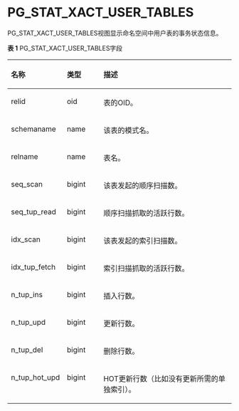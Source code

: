 # PG\_STAT\_XACT\_USER\_TABLES<a name="ZH-CN_TOPIC_0289900075"></a>

PG\_STAT\_XACT\_USER\_TABLES视图显示命名空间中用户表的事务状态信息。

**表 1**  PG\_STAT\_XACT\_USER\_TABLES字段

<a name="zh-cn_topic_0283137403_zh-cn_topic_0237122456_zh-cn_topic_0059779022_t5feac31545334b9d8540e5103877b5fd"></a>
<table><thead align="left"><tr id="zh-cn_topic_0283137403_zh-cn_topic_0237122456_zh-cn_topic_0059779022_r5486d731efb849a5b8f38b1b37036dfc"><th class="cellrowborder" valign="top" width="21.529999999999998%" id="mcps1.2.4.1.1"><p id="zh-cn_topic_0283137403_zh-cn_topic_0237122456_zh-cn_topic_0059779022_aa5dedc75f1eb48b3af2d99935ddd0279"><a name="zh-cn_topic_0283137403_zh-cn_topic_0237122456_zh-cn_topic_0059779022_aa5dedc75f1eb48b3af2d99935ddd0279"></a><a name="zh-cn_topic_0283137403_zh-cn_topic_0237122456_zh-cn_topic_0059779022_aa5dedc75f1eb48b3af2d99935ddd0279"></a>名称</p>
</th>
<th class="cellrowborder" valign="top" width="16.64%" id="mcps1.2.4.1.2"><p id="zh-cn_topic_0283137403_zh-cn_topic_0237122456_zh-cn_topic_0059779022_a2eb462fb16cf4321849ef5ffb8b48920"><a name="zh-cn_topic_0283137403_zh-cn_topic_0237122456_zh-cn_topic_0059779022_a2eb462fb16cf4321849ef5ffb8b48920"></a><a name="zh-cn_topic_0283137403_zh-cn_topic_0237122456_zh-cn_topic_0059779022_a2eb462fb16cf4321849ef5ffb8b48920"></a>类型</p>
</th>
<th class="cellrowborder" valign="top" width="61.83%" id="mcps1.2.4.1.3"><p id="zh-cn_topic_0283137403_zh-cn_topic_0237122456_zh-cn_topic_0059779022_afee2aaae789f41ba93d7f3e81c0a07fc"><a name="zh-cn_topic_0283137403_zh-cn_topic_0237122456_zh-cn_topic_0059779022_afee2aaae789f41ba93d7f3e81c0a07fc"></a><a name="zh-cn_topic_0283137403_zh-cn_topic_0237122456_zh-cn_topic_0059779022_afee2aaae789f41ba93d7f3e81c0a07fc"></a>描述</p>
</th>
</tr>
</thead>
<tbody><tr id="zh-cn_topic_0283137403_zh-cn_topic_0237122456_zh-cn_topic_0059779022_ra380196561df41ab9a4a9ff6f2fa5bac"><td class="cellrowborder" valign="top" width="21.529999999999998%" headers="mcps1.2.4.1.1 "><p id="zh-cn_topic_0283137403_zh-cn_topic_0237122456_zh-cn_topic_0059779022_a1a7b430b2bc64d6da50dee1d5123d1e0"><a name="zh-cn_topic_0283137403_zh-cn_topic_0237122456_zh-cn_topic_0059779022_a1a7b430b2bc64d6da50dee1d5123d1e0"></a><a name="zh-cn_topic_0283137403_zh-cn_topic_0237122456_zh-cn_topic_0059779022_a1a7b430b2bc64d6da50dee1d5123d1e0"></a>relid</p>
</td>
<td class="cellrowborder" valign="top" width="16.64%" headers="mcps1.2.4.1.2 "><p id="zh-cn_topic_0283137403_zh-cn_topic_0237122456_zh-cn_topic_0059779022_ad3ac0073c3494e5c95803f56a4fee79a"><a name="zh-cn_topic_0283137403_zh-cn_topic_0237122456_zh-cn_topic_0059779022_ad3ac0073c3494e5c95803f56a4fee79a"></a><a name="zh-cn_topic_0283137403_zh-cn_topic_0237122456_zh-cn_topic_0059779022_ad3ac0073c3494e5c95803f56a4fee79a"></a>oid</p>
</td>
<td class="cellrowborder" valign="top" width="61.83%" headers="mcps1.2.4.1.3 "><p id="zh-cn_topic_0283137403_zh-cn_topic_0237122456_zh-cn_topic_0059779022_a21bb1c5915a748c1b70e0e80c2734022"><a name="zh-cn_topic_0283137403_zh-cn_topic_0237122456_zh-cn_topic_0059779022_a21bb1c5915a748c1b70e0e80c2734022"></a><a name="zh-cn_topic_0283137403_zh-cn_topic_0237122456_zh-cn_topic_0059779022_a21bb1c5915a748c1b70e0e80c2734022"></a>表的OID。</p>
</td>
</tr>
<tr id="zh-cn_topic_0283137403_zh-cn_topic_0237122456_zh-cn_topic_0059779022_rac73579026874f76bd74e13702ac7ac1"><td class="cellrowborder" valign="top" width="21.529999999999998%" headers="mcps1.2.4.1.1 "><p id="zh-cn_topic_0283137403_zh-cn_topic_0237122456_zh-cn_topic_0059779022_a7b322f98c73a496fbf74a33773bf2020"><a name="zh-cn_topic_0283137403_zh-cn_topic_0237122456_zh-cn_topic_0059779022_a7b322f98c73a496fbf74a33773bf2020"></a><a name="zh-cn_topic_0283137403_zh-cn_topic_0237122456_zh-cn_topic_0059779022_a7b322f98c73a496fbf74a33773bf2020"></a>schemaname</p>
</td>
<td class="cellrowborder" valign="top" width="16.64%" headers="mcps1.2.4.1.2 "><p id="zh-cn_topic_0283137403_zh-cn_topic_0237122456_zh-cn_topic_0059779022_a9ca48351771d4b8ca9b65e727f3c4810"><a name="zh-cn_topic_0283137403_zh-cn_topic_0237122456_zh-cn_topic_0059779022_a9ca48351771d4b8ca9b65e727f3c4810"></a><a name="zh-cn_topic_0283137403_zh-cn_topic_0237122456_zh-cn_topic_0059779022_a9ca48351771d4b8ca9b65e727f3c4810"></a>name</p>
</td>
<td class="cellrowborder" valign="top" width="61.83%" headers="mcps1.2.4.1.3 "><p id="zh-cn_topic_0283137403_zh-cn_topic_0237122456_zh-cn_topic_0059779022_ae49e10304f9c44e28c325d898b14fc3c"><a name="zh-cn_topic_0283137403_zh-cn_topic_0237122456_zh-cn_topic_0059779022_ae49e10304f9c44e28c325d898b14fc3c"></a><a name="zh-cn_topic_0283137403_zh-cn_topic_0237122456_zh-cn_topic_0059779022_ae49e10304f9c44e28c325d898b14fc3c"></a>该表的模式名。</p>
</td>
</tr>
<tr id="zh-cn_topic_0283137403_zh-cn_topic_0237122456_zh-cn_topic_0059779022_r226141ebd9644f268bcb5a56114a087c"><td class="cellrowborder" valign="top" width="21.529999999999998%" headers="mcps1.2.4.1.1 "><p id="zh-cn_topic_0283137403_zh-cn_topic_0237122456_zh-cn_topic_0059779022_a8af4573041f842d8ac9a51ec6d68e1ba"><a name="zh-cn_topic_0283137403_zh-cn_topic_0237122456_zh-cn_topic_0059779022_a8af4573041f842d8ac9a51ec6d68e1ba"></a><a name="zh-cn_topic_0283137403_zh-cn_topic_0237122456_zh-cn_topic_0059779022_a8af4573041f842d8ac9a51ec6d68e1ba"></a>relname</p>
</td>
<td class="cellrowborder" valign="top" width="16.64%" headers="mcps1.2.4.1.2 "><p id="zh-cn_topic_0283137403_zh-cn_topic_0237122456_zh-cn_topic_0059779022_a6fdd345ac4e842399f5aea5cebf502b7"><a name="zh-cn_topic_0283137403_zh-cn_topic_0237122456_zh-cn_topic_0059779022_a6fdd345ac4e842399f5aea5cebf502b7"></a><a name="zh-cn_topic_0283137403_zh-cn_topic_0237122456_zh-cn_topic_0059779022_a6fdd345ac4e842399f5aea5cebf502b7"></a>name</p>
</td>
<td class="cellrowborder" valign="top" width="61.83%" headers="mcps1.2.4.1.3 "><p id="zh-cn_topic_0283137403_zh-cn_topic_0237122456_zh-cn_topic_0059779022_a6412ac3a5b6e4bce8ed3fabfd6dd1c32"><a name="zh-cn_topic_0283137403_zh-cn_topic_0237122456_zh-cn_topic_0059779022_a6412ac3a5b6e4bce8ed3fabfd6dd1c32"></a><a name="zh-cn_topic_0283137403_zh-cn_topic_0237122456_zh-cn_topic_0059779022_a6412ac3a5b6e4bce8ed3fabfd6dd1c32"></a>表名。</p>
</td>
</tr>
<tr id="zh-cn_topic_0283137403_zh-cn_topic_0237122456_zh-cn_topic_0059779022_r1c3b937adefc4ec2960caae7874f4863"><td class="cellrowborder" valign="top" width="21.529999999999998%" headers="mcps1.2.4.1.1 "><p id="zh-cn_topic_0283137403_zh-cn_topic_0237122456_zh-cn_topic_0059779022_a70937293a73c405ca50288a6e824f44b"><a name="zh-cn_topic_0283137403_zh-cn_topic_0237122456_zh-cn_topic_0059779022_a70937293a73c405ca50288a6e824f44b"></a><a name="zh-cn_topic_0283137403_zh-cn_topic_0237122456_zh-cn_topic_0059779022_a70937293a73c405ca50288a6e824f44b"></a>seq_scan</p>
</td>
<td class="cellrowborder" valign="top" width="16.64%" headers="mcps1.2.4.1.2 "><p id="zh-cn_topic_0283137403_zh-cn_topic_0237122456_zh-cn_topic_0059779022_a059a751b762e4ab6ba01d68efe294f54"><a name="zh-cn_topic_0283137403_zh-cn_topic_0237122456_zh-cn_topic_0059779022_a059a751b762e4ab6ba01d68efe294f54"></a><a name="zh-cn_topic_0283137403_zh-cn_topic_0237122456_zh-cn_topic_0059779022_a059a751b762e4ab6ba01d68efe294f54"></a>bigint</p>
</td>
<td class="cellrowborder" valign="top" width="61.83%" headers="mcps1.2.4.1.3 "><p id="zh-cn_topic_0283137403_zh-cn_topic_0237122456_zh-cn_topic_0059779022_a21357d94f1a7496a9eba6af2755919af"><a name="zh-cn_topic_0283137403_zh-cn_topic_0237122456_zh-cn_topic_0059779022_a21357d94f1a7496a9eba6af2755919af"></a><a name="zh-cn_topic_0283137403_zh-cn_topic_0237122456_zh-cn_topic_0059779022_a21357d94f1a7496a9eba6af2755919af"></a>该表发起的顺序扫描数。</p>
</td>
</tr>
<tr id="zh-cn_topic_0283137403_zh-cn_topic_0237122456_zh-cn_topic_0059779022_r28165f86eb56458a8fe902e0c92e3db0"><td class="cellrowborder" valign="top" width="21.529999999999998%" headers="mcps1.2.4.1.1 "><p id="zh-cn_topic_0283137403_zh-cn_topic_0237122456_zh-cn_topic_0059779022_aae9a11a4c9814216b148b7e538d2ce2b"><a name="zh-cn_topic_0283137403_zh-cn_topic_0237122456_zh-cn_topic_0059779022_aae9a11a4c9814216b148b7e538d2ce2b"></a><a name="zh-cn_topic_0283137403_zh-cn_topic_0237122456_zh-cn_topic_0059779022_aae9a11a4c9814216b148b7e538d2ce2b"></a>seq_tup_read</p>
</td>
<td class="cellrowborder" valign="top" width="16.64%" headers="mcps1.2.4.1.2 "><p id="zh-cn_topic_0283137403_zh-cn_topic_0237122456_zh-cn_topic_0059779022_a2d9b4293acf24b1d943727f4da307e9e"><a name="zh-cn_topic_0283137403_zh-cn_topic_0237122456_zh-cn_topic_0059779022_a2d9b4293acf24b1d943727f4da307e9e"></a><a name="zh-cn_topic_0283137403_zh-cn_topic_0237122456_zh-cn_topic_0059779022_a2d9b4293acf24b1d943727f4da307e9e"></a>bigint</p>
</td>
<td class="cellrowborder" valign="top" width="61.83%" headers="mcps1.2.4.1.3 "><p id="zh-cn_topic_0283137403_zh-cn_topic_0237122456_zh-cn_topic_0059779022_aeff563303aa1419b9cc088a3007c1d7c"><a name="zh-cn_topic_0283137403_zh-cn_topic_0237122456_zh-cn_topic_0059779022_aeff563303aa1419b9cc088a3007c1d7c"></a><a name="zh-cn_topic_0283137403_zh-cn_topic_0237122456_zh-cn_topic_0059779022_aeff563303aa1419b9cc088a3007c1d7c"></a>顺序扫描抓取的活跃行数。</p>
</td>
</tr>
<tr id="zh-cn_topic_0283137403_zh-cn_topic_0237122456_zh-cn_topic_0059779022_r62054bc4c0ef4fa38723cf2998faba6b"><td class="cellrowborder" valign="top" width="21.529999999999998%" headers="mcps1.2.4.1.1 "><p id="zh-cn_topic_0283137403_zh-cn_topic_0237122456_zh-cn_topic_0059779022_af0c263be0d444d8a8a222d6a836a247a"><a name="zh-cn_topic_0283137403_zh-cn_topic_0237122456_zh-cn_topic_0059779022_af0c263be0d444d8a8a222d6a836a247a"></a><a name="zh-cn_topic_0283137403_zh-cn_topic_0237122456_zh-cn_topic_0059779022_af0c263be0d444d8a8a222d6a836a247a"></a>idx_scan</p>
</td>
<td class="cellrowborder" valign="top" width="16.64%" headers="mcps1.2.4.1.2 "><p id="zh-cn_topic_0283137403_zh-cn_topic_0237122456_zh-cn_topic_0059779022_a6766993296d040658e3f908026ac6bbd"><a name="zh-cn_topic_0283137403_zh-cn_topic_0237122456_zh-cn_topic_0059779022_a6766993296d040658e3f908026ac6bbd"></a><a name="zh-cn_topic_0283137403_zh-cn_topic_0237122456_zh-cn_topic_0059779022_a6766993296d040658e3f908026ac6bbd"></a>bigint</p>
</td>
<td class="cellrowborder" valign="top" width="61.83%" headers="mcps1.2.4.1.3 "><p id="zh-cn_topic_0283137403_zh-cn_topic_0237122456_zh-cn_topic_0059779022_af137e33e25744f8fbb123f4c311da5eb"><a name="zh-cn_topic_0283137403_zh-cn_topic_0237122456_zh-cn_topic_0059779022_af137e33e25744f8fbb123f4c311da5eb"></a><a name="zh-cn_topic_0283137403_zh-cn_topic_0237122456_zh-cn_topic_0059779022_af137e33e25744f8fbb123f4c311da5eb"></a>该表发起的索引扫描数。</p>
</td>
</tr>
<tr id="zh-cn_topic_0283137403_zh-cn_topic_0237122456_zh-cn_topic_0059779022_r0d859d67867a417593eb02376d17f48e"><td class="cellrowborder" valign="top" width="21.529999999999998%" headers="mcps1.2.4.1.1 "><p id="zh-cn_topic_0283137403_zh-cn_topic_0237122456_zh-cn_topic_0059779022_a5453acc32b044ae6ae624ff0a5390923"><a name="zh-cn_topic_0283137403_zh-cn_topic_0237122456_zh-cn_topic_0059779022_a5453acc32b044ae6ae624ff0a5390923"></a><a name="zh-cn_topic_0283137403_zh-cn_topic_0237122456_zh-cn_topic_0059779022_a5453acc32b044ae6ae624ff0a5390923"></a>idx_tup_fetch</p>
</td>
<td class="cellrowborder" valign="top" width="16.64%" headers="mcps1.2.4.1.2 "><p id="zh-cn_topic_0283137403_zh-cn_topic_0237122456_zh-cn_topic_0059779022_ae1596deb84f94b6a90367e81e4285369"><a name="zh-cn_topic_0283137403_zh-cn_topic_0237122456_zh-cn_topic_0059779022_ae1596deb84f94b6a90367e81e4285369"></a><a name="zh-cn_topic_0283137403_zh-cn_topic_0237122456_zh-cn_topic_0059779022_ae1596deb84f94b6a90367e81e4285369"></a>bigint</p>
</td>
<td class="cellrowborder" valign="top" width="61.83%" headers="mcps1.2.4.1.3 "><p id="zh-cn_topic_0283137403_zh-cn_topic_0237122456_zh-cn_topic_0059779022_a52828599c8124a27a22f8f3a5525e282"><a name="zh-cn_topic_0283137403_zh-cn_topic_0237122456_zh-cn_topic_0059779022_a52828599c8124a27a22f8f3a5525e282"></a><a name="zh-cn_topic_0283137403_zh-cn_topic_0237122456_zh-cn_topic_0059779022_a52828599c8124a27a22f8f3a5525e282"></a>索引扫描抓取的活跃行数。</p>
</td>
</tr>
<tr id="zh-cn_topic_0283137403_zh-cn_topic_0237122456_zh-cn_topic_0059779022_rf02c7ed2fa9b4f7bb1577445a222a38c"><td class="cellrowborder" valign="top" width="21.529999999999998%" headers="mcps1.2.4.1.1 "><p id="zh-cn_topic_0283137403_zh-cn_topic_0237122456_zh-cn_topic_0059779022_a243343a026be4aedb1b05de2827e3ee0"><a name="zh-cn_topic_0283137403_zh-cn_topic_0237122456_zh-cn_topic_0059779022_a243343a026be4aedb1b05de2827e3ee0"></a><a name="zh-cn_topic_0283137403_zh-cn_topic_0237122456_zh-cn_topic_0059779022_a243343a026be4aedb1b05de2827e3ee0"></a>n_tup_ins</p>
</td>
<td class="cellrowborder" valign="top" width="16.64%" headers="mcps1.2.4.1.2 "><p id="zh-cn_topic_0283137403_zh-cn_topic_0237122456_zh-cn_topic_0059779022_a6f96fdcd1dfa4fd7b2f672556a6221a8"><a name="zh-cn_topic_0283137403_zh-cn_topic_0237122456_zh-cn_topic_0059779022_a6f96fdcd1dfa4fd7b2f672556a6221a8"></a><a name="zh-cn_topic_0283137403_zh-cn_topic_0237122456_zh-cn_topic_0059779022_a6f96fdcd1dfa4fd7b2f672556a6221a8"></a>bigint</p>
</td>
<td class="cellrowborder" valign="top" width="61.83%" headers="mcps1.2.4.1.3 "><p id="zh-cn_topic_0283137403_zh-cn_topic_0237122456_zh-cn_topic_0059779022_a967578927e33436b8c036339fa193953"><a name="zh-cn_topic_0283137403_zh-cn_topic_0237122456_zh-cn_topic_0059779022_a967578927e33436b8c036339fa193953"></a><a name="zh-cn_topic_0283137403_zh-cn_topic_0237122456_zh-cn_topic_0059779022_a967578927e33436b8c036339fa193953"></a>插入行数。</p>
</td>
</tr>
<tr id="zh-cn_topic_0283137403_zh-cn_topic_0237122456_zh-cn_topic_0059779022_r24b69556160d40d8b2ccda3ae3d3c45b"><td class="cellrowborder" valign="top" width="21.529999999999998%" headers="mcps1.2.4.1.1 "><p id="zh-cn_topic_0283137403_zh-cn_topic_0237122456_zh-cn_topic_0059779022_a7713d04724594d8393fcacc7d4fc0911"><a name="zh-cn_topic_0283137403_zh-cn_topic_0237122456_zh-cn_topic_0059779022_a7713d04724594d8393fcacc7d4fc0911"></a><a name="zh-cn_topic_0283137403_zh-cn_topic_0237122456_zh-cn_topic_0059779022_a7713d04724594d8393fcacc7d4fc0911"></a>n_tup_upd</p>
</td>
<td class="cellrowborder" valign="top" width="16.64%" headers="mcps1.2.4.1.2 "><p id="zh-cn_topic_0283137403_zh-cn_topic_0237122456_zh-cn_topic_0059779022_aae8dece9921d4c31aba0608c7ad09a31"><a name="zh-cn_topic_0283137403_zh-cn_topic_0237122456_zh-cn_topic_0059779022_aae8dece9921d4c31aba0608c7ad09a31"></a><a name="zh-cn_topic_0283137403_zh-cn_topic_0237122456_zh-cn_topic_0059779022_aae8dece9921d4c31aba0608c7ad09a31"></a>bigint</p>
</td>
<td class="cellrowborder" valign="top" width="61.83%" headers="mcps1.2.4.1.3 "><p id="zh-cn_topic_0283137403_zh-cn_topic_0237122456_zh-cn_topic_0059779022_a32ecdc53663f40a780d686732ca17bb5"><a name="zh-cn_topic_0283137403_zh-cn_topic_0237122456_zh-cn_topic_0059779022_a32ecdc53663f40a780d686732ca17bb5"></a><a name="zh-cn_topic_0283137403_zh-cn_topic_0237122456_zh-cn_topic_0059779022_a32ecdc53663f40a780d686732ca17bb5"></a>更新行数。</p>
</td>
</tr>
<tr id="zh-cn_topic_0283137403_zh-cn_topic_0237122456_zh-cn_topic_0059779022_r623c537030e64b6abb99a08464646289"><td class="cellrowborder" valign="top" width="21.529999999999998%" headers="mcps1.2.4.1.1 "><p id="zh-cn_topic_0283137403_zh-cn_topic_0237122456_zh-cn_topic_0059779022_a7460fce627ce4644abf15628c3e7625e"><a name="zh-cn_topic_0283137403_zh-cn_topic_0237122456_zh-cn_topic_0059779022_a7460fce627ce4644abf15628c3e7625e"></a><a name="zh-cn_topic_0283137403_zh-cn_topic_0237122456_zh-cn_topic_0059779022_a7460fce627ce4644abf15628c3e7625e"></a>n_tup_del</p>
</td>
<td class="cellrowborder" valign="top" width="16.64%" headers="mcps1.2.4.1.2 "><p id="zh-cn_topic_0283137403_zh-cn_topic_0237122456_zh-cn_topic_0059779022_a4c77022d644b42afb64fba2cd6baa1f5"><a name="zh-cn_topic_0283137403_zh-cn_topic_0237122456_zh-cn_topic_0059779022_a4c77022d644b42afb64fba2cd6baa1f5"></a><a name="zh-cn_topic_0283137403_zh-cn_topic_0237122456_zh-cn_topic_0059779022_a4c77022d644b42afb64fba2cd6baa1f5"></a>bigint</p>
</td>
<td class="cellrowborder" valign="top" width="61.83%" headers="mcps1.2.4.1.3 "><p id="zh-cn_topic_0283137403_zh-cn_topic_0237122456_zh-cn_topic_0059779022_a6d902a9e18904792879f9f771dd15e89"><a name="zh-cn_topic_0283137403_zh-cn_topic_0237122456_zh-cn_topic_0059779022_a6d902a9e18904792879f9f771dd15e89"></a><a name="zh-cn_topic_0283137403_zh-cn_topic_0237122456_zh-cn_topic_0059779022_a6d902a9e18904792879f9f771dd15e89"></a>删除行数。</p>
</td>
</tr>
<tr id="zh-cn_topic_0283137403_zh-cn_topic_0237122456_zh-cn_topic_0059779022_r85070b1fb6514c718606c47ebbf2b905"><td class="cellrowborder" valign="top" width="21.529999999999998%" headers="mcps1.2.4.1.1 "><p id="zh-cn_topic_0283137403_zh-cn_topic_0237122456_zh-cn_topic_0059779022_a1142382b04f441dca579c2c59da5944c"><a name="zh-cn_topic_0283137403_zh-cn_topic_0237122456_zh-cn_topic_0059779022_a1142382b04f441dca579c2c59da5944c"></a><a name="zh-cn_topic_0283137403_zh-cn_topic_0237122456_zh-cn_topic_0059779022_a1142382b04f441dca579c2c59da5944c"></a>n_tup_hot_upd</p>
</td>
<td class="cellrowborder" valign="top" width="16.64%" headers="mcps1.2.4.1.2 "><p id="zh-cn_topic_0283137403_zh-cn_topic_0237122456_zh-cn_topic_0059779022_ae81247a57aa040f0905f052aae4807dd"><a name="zh-cn_topic_0283137403_zh-cn_topic_0237122456_zh-cn_topic_0059779022_ae81247a57aa040f0905f052aae4807dd"></a><a name="zh-cn_topic_0283137403_zh-cn_topic_0237122456_zh-cn_topic_0059779022_ae81247a57aa040f0905f052aae4807dd"></a>bigint</p>
</td>
<td class="cellrowborder" valign="top" width="61.83%" headers="mcps1.2.4.1.3 "><p id="zh-cn_topic_0283137403_zh-cn_topic_0237122456_zh-cn_topic_0059779022_a2d2b84fb887240458bbd12a07e3dddc3"><a name="zh-cn_topic_0283137403_zh-cn_topic_0237122456_zh-cn_topic_0059779022_a2d2b84fb887240458bbd12a07e3dddc3"></a><a name="zh-cn_topic_0283137403_zh-cn_topic_0237122456_zh-cn_topic_0059779022_a2d2b84fb887240458bbd12a07e3dddc3"></a>HOT更新行数（比如没有更新所需的单独索引）。</p>
</td>
</tr>
</tbody>
</table>

